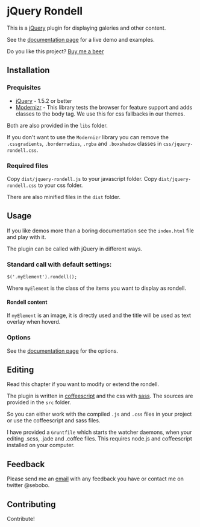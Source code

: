 jQuery Rondell
=============

This is a [jQuery](http://www.jquery.com) plugin for displaying galeries and other content.

See the [documentation page](http://sebobo.github.com/jquery.rondell/) for a live demo and examples.


Do you like this project?
[Buy me a beer](https://www.paypal.com/cgi-bin/webscr?cmd=_s-xclick&hosted_button_id=TSN2TDYNKZHF4)


Installation
------------

### Prequisites

 * [jQuery](http://www.jquery.com) - 1.5.2 or better
 * [Modernizr](http://www.modernizr.com) - This library tests the browser for feature support and adds classes to the body tag. We use this for css fallbacks in our themes.

Both are also provided in the `libs` folder.

If you don't want to use the `Modernizr` library you can remove the `.cssgradients`, `.borderradius`, `.rgba` and `.boxshadow` classes in `css/jquery-rondell.css`.

### Required files

Copy `dist/jquery-rondell.js` to your javascript folder.
Copy `dist/jquery-rondell.css` to your css folder.

There are also minified files in the `dist` folder.

Usage
-----

If you like demos more than a boring documentation see the `index.html` file and play with it.

The plugin can be called with jQuery in different ways.

### Standard call with default settings:

    $('.myElement').rondell();

Where `myElement` is the class of the items you want to display as rondell.

#### Rondell content

If `myElement` is an image, it is directly used and the title will be used as text overlay when hoverd.

### Options

See the [documentation page](http://projects.sebastianhelzle.net/jquery.rondell/) for the options.

Editing
-------

Read this chapter if you want to modify or extend the rondell.

The plugin is written in [coffeescript](http://jashkenas.github.com/coffee-script/) and the css with [sass](http://sass-lang.com/).
The sources are provided in the `src` folder.

So you can either work with the compiled `.js` and `.css` files in your project or use the coffeescript and sass files.

I have provided a `Gruntfile` which starts the watcher daemons, when your editing .scss, .jade and .coffee files.
This requires node.js and coffeescript installed on your computer.

Feedback
--------

Please send me an [email](sebastian@helzle.net) with any feedback you have or contact me on twitter @sebobo.

Contributing
------------

Contribute!
